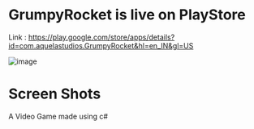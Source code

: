 # GrumpyRocket is live on PlayStore
Link : https://play.google.com/store/apps/details?id=com.aquelastudios.GrumpyRocket&hl=en_IN&gl=US

![image](https://user-images.githubusercontent.com/62655250/195262843-1a24455e-2f56-4c53-9fa4-d1c149b2755f.png)
# Screen Shots

A Video Game made using c# 
